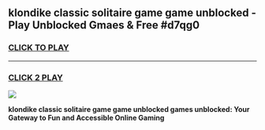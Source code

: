 
## klondike classic solitaire game game unblocked - Play Unblocked Gmaes & Free #d7qg0
<h3>
<a href="https://premium.freeplayer.one?title=klondike_classic_solitaire_game_game_unblocked&ref=03M">CLICK TO PLAY</a></h3>
<hr>

<h3>
<a href="https://premium.freeplayer.one?title=klondike_classic_solitaire_game_game_unblocked&ref=03M">CLICK 2 PLAY</a>
  
</h3>

<a href="https://premium.freeplayer.one?title=klondike_classic_solitaire_game_game_unblocked&ref=03M"><img src="https://clearcache.store/games.png"></a>


**klondike classic solitaire game game unblocked games unblocked: Your Gateway to Fun and Accessible Online Gaming**

